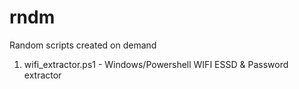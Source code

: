 # rndm
Random scripts created on demand  
1. wifi_extractor.ps1 - Windows/Powershell WIFI ESSD & Password extractor
